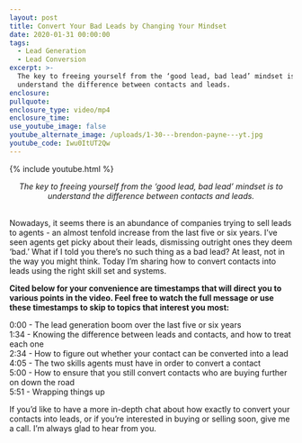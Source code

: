 ```yaml
---
layout: post
title: Convert Your Bad Leads by Changing Your Mindset
date: 2020-01-31 00:00:00
tags:
  - Lead Generation
  - Lead Conversion
excerpt: >-
  The key to freeing yourself from the ‘good lead, bad lead’ mindset is to
  understand the difference between contacts and leads.
enclosure:
pullquote:
enclosure_type: video/mp4
enclosure_time:
use_youtube_image: false
youtube_alternate_image: /uploads/1-30---brendon-payne---yt.jpg
youtube_code: Iwu0ItUT2Qw
---
```


{% include youtube.html %}

<center><em>The key to freeing yourself from the &lsquo;good lead, bad lead&rsquo; mindset is to understand the difference between contacts and leads.</em></center>

<br>Nowadays, it seems there is an abundance of companies trying to sell leads to agents - an almost tenfold increase from the last five or six years. I’ve seen agents get picky about their leads, dismissing outright ones they deem ‘bad.’ What if I told you there’s no such thing as a bad lead? At least, not in the way you might think. Today I’m sharing how to convert contacts into leads using the right skill set and systems.

**Cited below for your convenience are timestamps that will direct you to various points in the video. Feel free to watch the full message or use these timestamps to skip to topics that interest you most:**

0:00 - The lead generation boom over the last five or six years<br>1:34 - Knowing the difference between leads and contacts, and how to treat each one<br>2:34 - How to figure out whether your contact can be converted into a lead<br>4:05 - The two skills agents must have in order to convert a contact<br>5:00 - How to ensure that you still convert contacts who are buying further on down the road<br>5:51 - Wrapping things up

If you’d like to have a more in-depth chat about how exactly to convert your contacts into leads, or if you’re interested in buying or selling soon, give me a call. I’m always glad to hear from you.